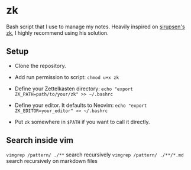 # zk

Bash script that I use to manage my notes. Heavily inspired on
[sirupsen's zk](https://github.com/sirupsen/zk), I highly recommend using his solution.

## Setup

* Clone the repository.

* Add run permission to script: `chmod u+x zk`

* Define your Zettelkasten directory: `echo "export ZK_PATH=path/to/your/zk" >> ~/.bashrc`

* Define your editor. It defaults to Neovim: `echo "export ZK_EDITOR=your_editor" >> ~/.bashrc`

* Put `zk` somewhere in `$PATH` if you want to call it directly.

## Search inside vim

`vimgrep /pattern/ ./**` search recursively
`vimgrep /pattern/ ./**/*.md` search recursively on markdown files
